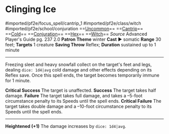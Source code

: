 # Clinging Ice
#imported/pf2e/focus_spell/cantrip_1 #imported/pf2e/class/witch #imported/pf2e/school/conjuration 
==[Uncommon](uncommon.md)== ==[Cantrip](cantrip.md)== ==[Cold](cold.md)== ==[Conjuration](conjuration.md)== ==[Hex](../../../Traits/Hex.md)== ==[Witch](../../../Traits/Witch.md)==
*Source* Advanced Player's Guide pg. 237 2.0
**Patron Theme** winter
**Cast** ► somatic
**Range** 30 feet; **Targets** 1 creature
**Saving Throw** Reflex; **Duration** sustained up to 1 minute

---
Freezing sleet and heavy snowfall collect on the target's feet and legs, dealing `dice: 1d4|avg` cold damage and other effects depending on its Reflex save. Once this spell ends, the target becomes temporarily immune for 1 minute.

**Critical Success** The target is unaffected.
**Success** The target takes half damage.
**Failure** The target takes full damage, and takes a –5-foot circumstance penalty to its Speeds until the spell ends.
**Critical Failure** The target takes double damage and a –10-foot circumstance penalty to its Speeds until the spell ends.

<hr>

**Heightened (+1)** The damage increases by `dice: 1d4|avg`.